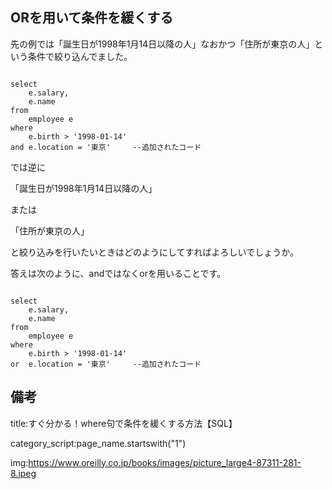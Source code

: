 
##  ORを用いて条件を緩くする


先の例では「誕生日が1998年1月14日以降の人」なおかつ「住所が東京の人」という条件で絞り込んでました。

<pre><code>
select
    e.salary,
    e.name
from
    employee e
where
    e.birth > '1998-01-14'
and e.location = '東京'     --追加されたコード
</code></pre>

では逆に

「誕生日が1998年1月14日以降の人」

または

「住所が東京の人」

と絞り込みを行いたいときはどのようにしてすればよろしいでしょうか。

答えは次のように、andではなくorを用いることです。

<pre><code>
select
    e.salary,
    e.name
from
    employee e
where
    e.birth > '1998-01-14'
or  e.location = '東京'     --追加されたコード
</code></pre>









## 備考

title:すぐ分かる！where句で条件を緩くする方法【SQL】

category_script:page_name.startswith("1")


img:https://www.oreilly.co.jp/books/images/picture_large4-87311-281-8.jpeg

